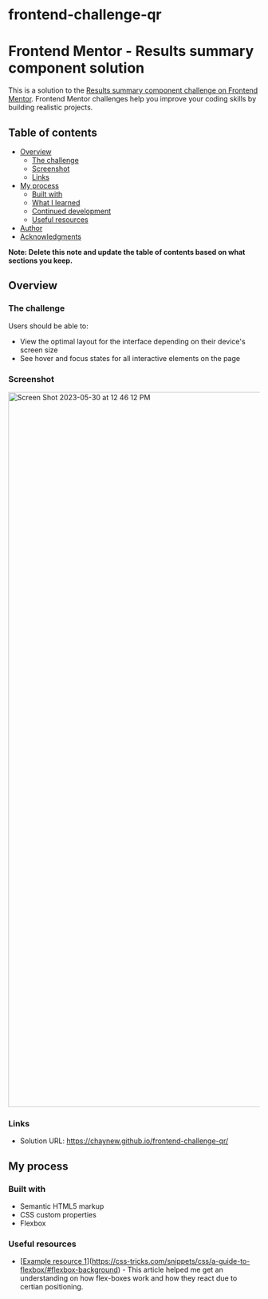 # frontend-challenge-qr

# Frontend Mentor - Results summary component solution

This is a solution to the [Results summary component challenge on Frontend Mentor](https://www.frontendmentor.io/challenges/results-summary-component-CE_K6s0maV). Frontend Mentor challenges help you improve your coding skills by building realistic projects. 

## Table of contents

- [Overview](#overview)
  - [The challenge](#the-challenge)
  - [Screenshot](#screenshot)
  - [Links](#links)
- [My process](#my-process)
  - [Built with](#built-with)
  - [What I learned](#what-i-learned)
  - [Continued development](#continued-development)
  - [Useful resources](#useful-resources)
- [Author](#author)
- [Acknowledgments](#acknowledgments)

**Note: Delete this note and update the table of contents based on what sections you keep.**

## Overview

### The challenge

Users should be able to:

- View the optimal layout for the interface depending on their device's screen size
- See hover and focus states for all interactive elements on the page

### Screenshot
<img width="1432" alt="Screen Shot 2023-05-30 at 12 46 12 PM" src="https://github.com/ChayneW/frontend-challenge-qr/assets/78890792/c6811512-b8c4-400a-ad42-f4ab06df7768">

### Links

- Solution URL: https://chaynew.github.io/frontend-challenge-qr/

## My process

### Built with

- Semantic HTML5 markup
- CSS custom properties
- Flexbox


### Useful resources
- [[Example resource 1](https://www.example.com)](https://css-tricks.com/snippets/css/a-guide-to-flexbox/#flexbox-background) - This article helped me get an understanding on how flex-boxes work and how they react due to certian positioning.
